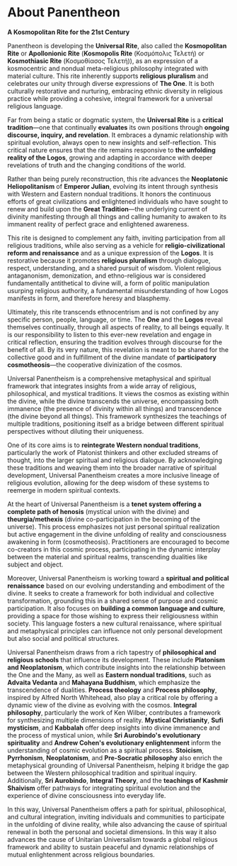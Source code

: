 # About Panentheon

**A Kosmopolitan Rite for the 21st Century**

Panentheon is developing the **Universal Rite**, also called the **Kosmopolitan Rite** or **Apollonionic Rite** (**Kosmopolis Rite** (Κοσμόπολις Τελετή) or **Kosmothiasic Rite** (Κοσμοθίασος Τελετή)), as an expression of a kosmocentric and nondual meta-religious philosophy integrated with material culture. This rite inherently supports **religious pluralism** and celebrates our unity through diverse expressions of **The One**. It is both culturally restorative and nurturing, embracing ethnic diversity in religious practice while providing a cohesive, integral framework for a universal religious language.

Far from being a static or dogmatic system, the **Universal Rite** is a **critical tradition**—one that continually **evaluates** its own positions through **ongoing discourse, inquiry, and revelation**. It embraces a dynamic relationship with spiritual evolution, always open to new insights and self-reflection. This critical nature ensures that the rite remains responsive to **the unfolding reality of the Logos**, growing and adapting in accordance with deeper revelations of truth and the changing conditions of the world.

Rather than being purely reconstruction, this rite advances the **Neoplatonic Heliopolitanism** of **Emperor Julian**, evolving its intent through synthesis with Western and Eastern nondual traditions. It honors the continuous efforts of great civilizations and enlightened individuals who have sought to renew and build upon the **Great Tradition**—the underlying current of divinity manifesting through all things and calling humanity to awaken to its immanent reality of perfect grace and enlightened awareness.

This rite is designed to complement any faith, inviting participation from all religious traditions, while also serving as a vehicle for **religio-civilizational reform and renaissance** and as a unique expression of the **Logos**. It is restorative because it promotes **religious pluralism** through dialogue, respect, understanding, and a shared pursuit of wisdom. Violent religious antaganonism, demonization, and ethno-religious war is considered fundamentally antithetical to divine will, a form of politic manipulation usurping religious authority, a fundamental misunderstanding of how Logos manifests in form, and therefore heresy and blasphemy.

Ultimately, this rite transcends ethnocentrism and is not confined by any specific person, people, language, or time. The **One** and the **Logos** reveal themselves continually, through all aspects of reality, to all beings equally. It is our responsibility to listen to this ever-new revelation and engage in critical reflection, ensuring the tradition evolves through discourse for the benefit of all. By its very nature, this revelation is meant to be shared for the collective good and in fulfillment of the divine mandate of **participatory cosmotheosis**—the cooperative divinization of the cosmos.

Universal Panentheism is a comprehensive metaphysical and spiritual framework that integrates insights from a wide array of religious, philosophical, and mystical traditions. It views the cosmos as existing within the divine, while the divine transcends the universe, encompassing both immanence (the presence of divinity within all things) and transcendence (the divine beyond all things). This framework synthesizes the teachings of multiple traditions, positioning itself as a bridge between different spiritual perspectives without diluting their uniqueness.

One of its core aims is to **reintegrate Western nondual traditions**, particularly the work of Platonist thinkers and other excluded streams of thought, into the larger spiritual and religious dialogue. By acknowledging these traditions and weaving them into the broader narrative of spiritual development, Universal Panentheism creates a more inclusive lineage of religious evolution, allowing for the deep wisdom of these systems to reemerge in modern spiritual contexts.

At the heart of Universal Panentheism is a **tenet system offering a complete path of henosis** (mystical union with the divine) and **theurgia/methexis** (divine co-participation in the becoming of the universe). This process emphasizes not just personal spiritual realization but active engagement in the divine unfolding of reality and consciousness awakening in form (cosmotheosis). Practitioners are encouraged to become co-creators in this cosmic process, participating in the dynamic interplay between the material and spiritual realms, transcending dualities like subject and object.

Moreover, Universal Panentheism is working toward a **spiritual and political renaissance** based on our evolving understanding and embodiment of the divine. It seeks to create a framework for both individual and collective transformation, grounding this in a shared sense of purpose and cosmic participation. It also focuses on **building a common language and culture**, providing a space for those wishing to express their religiousness within society. This language fosters a new cultural renaissance, where spiritual and metaphysical principles can influence not only personal development but also social and political structures.

Universal Panentheism draws from a rich tapestry of **philosophical and religious schools** that influence its development. These include **Platonism and Neoplatonism**, which contribute insights into the relationship between the One and the Many, as well as **Eastern nondual traditions**, such as **Advaita Vedanta** and **Mahayana Buddhism**, which emphasize the transcendence of dualities. **Process theology** and **Process philosophy**, inspired by Alfred North Whitehead, also play a critical role by offering a dynamic view of the divine as evolving with the cosmos. **Integral philosophy**, particularly the work of Ken Wilber, contributes a framework for synthesizing multiple dimensions of reality. **Mystical Christianity**, **Sufi mysticism**, and **Kabbalah** offer deep insights into divine immanence and the process of mystical union, while **Sri Aurobindo's evolutionary spirituality** and **Andrew Cohen's evolutionary enlightenment** inform the understanding of cosmic evolution as a spiritual process. **Stoicism**, **Pyrrhonism**, **Neoplatonism**, and **Pre-Socratic philosophy** also enrich the metaphysical grounding of Universal Panentheism, helping it bridge the gap between the Western philosophical tradition and spiritual inquiry. Additionally, **Sri Aurobindo**, **Integral Theory**, and the **teachings of Kashmir Shaivism** offer pathways for integrating spiritual evolution and the experience of divine consciousness into everyday life.

In this way, Universal Panentheism offers a path for spiritual, philosophical, and cultural integration, inviting individuals and communities to participate in the unfolding of divine reality, while also advancing the cause of spiritual renewal in both the personal and societal dimensions. In this way it also advances the cause of Unitarian Universalism towards a global religious framework and ability to sustain peaceful and dynamic relationships of mutual enlightenment across religious boundaries.

